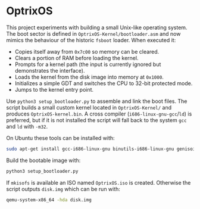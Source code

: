 # OptrixOS

This project experiments with building a small Unix-like operating system. The
boot sector is defined in `OptrixOS-Kernel/bootloader.asm` and now mimics the
behaviour of the historic `fsboot` loader. When executed it:

- Copies itself away from `0x7c00` so memory can be cleared.
- Clears a portion of RAM before loading the kernel.
- Prompts for a kernel path (the input is currently ignored but demonstrates
  the interface).
- Loads the kernel from the disk image into memory at `0x1000`.
- Initializes a simple GDT and switches the CPU to 32-bit protected mode.
- Jumps to the kernel entry point.

Use `python3 setup_bootloader.py` to assemble and link the boot files. The
script builds a small custom kernel located in `OptrixOS-Kernel/` and produces
`OptrixOS-kernel.bin`. A cross compiler (`i686-linux-gnu-gcc`/`ld`) is preferred,
but if it is not installed the script will fall back to the system `gcc` and
`ld` with `-m32`.

On Ubuntu these tools can be installed with:

```bash
sudo apt-get install gcc-i686-linux-gnu binutils-i686-linux-gnu genisoimage
```

Build the bootable image with:

```bash
python3 setup_bootloader.py
```

If `mkisofs` is available an ISO named `OptrixOS.iso` is created. Otherwise the
script outputs `disk.img` which can be run with:

```bash
qemu-system-x86_64 -hda disk.img
```
